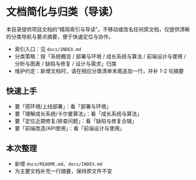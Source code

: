 # 文档简化与归类（导读）

本目录提供项目文档的“精简索引与导读”。不移动或改名任何原文档，仅提供清晰的分类导航与要点摘要，便于快速定位与协作。

- 索引入口：见 `docs/INDEX.md`
- 分类策略：按「系统概览 / 部署与环境 / 成长系统与算法 / 前端设计与使用 / 分析与图表 / 缺陷与修复 / 设计与需求」归类
- 维护约定：新增文档时，请在相应分类清单末尾追加一行，并补 1-2 句摘要

## 快速上手
- 要「搭环境/上线部署」：看「部署与环境」
- 要「理解成长系统/卡尔曼算法」：看「成长系统与算法」
- 要「定位近期修复/排查问题」：看「缺陷与修复合辑」
- 要「前端改造/API使用」：看「前端设计与使用」

## 本次整理
- 新增 `docs/README.md`、`docs/INDEX.md`
- 为主要文档补充一行摘要，保持原文件不变